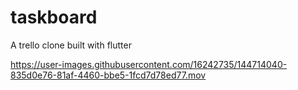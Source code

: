# taskboard

A trello clone built with flutter 




https://user-images.githubusercontent.com/16242735/144714040-835d0e76-81af-4460-bbe5-1fcd7d78ed77.mov

